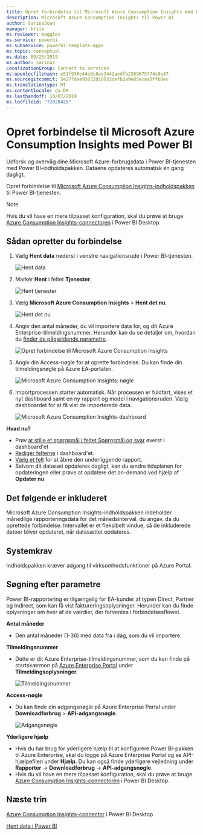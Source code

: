 ```yaml
---
title: Opret forbindelse til Microsoft Azure Consumption Insights med Power BI
description: Microsoft Azure Consumption Insights til Power BI
author: SarinaJoan
manager: kfile
ms.reviewer: maggies
ms.service: powerbi
ms.subservice: powerbi-template-apps
ms.topic: conceptual
ms.date: 09/25/2019
ms.author: sarinas
LocalizationGroup: Connect to services
ms.openlocfilehash: e51f936e44e8c8ee3442aedfb2389675774c0a47
ms.sourcegitcommit: 5e277dae93832d10033defb2a9e85ecaa8ffb8ec
ms.translationtype: HT
ms.contentlocale: da-DK
ms.lasthandoff: 10/07/2019
ms.locfileid: "72020425"
---
```

# <a name="connect-to-microsoft-azure-consumption-insights-with-power-bi"></a>Opret forbindelse til Microsoft Azure Consumption Insights med Power BI
Udforsk og overvåg dine Microsoft Azure-forbrugsdata i Power BI-tjenesten med Power BI-indholdspakken. Dataene opdateres automatisk én gang dagligt.

Opret forbindelse til [Microsoft Azure Consumption Insights-indholdspakken](https://app.powerbi.com/getdata/services/azureconsumption) til Power BI-tjenesten.

> [!NOTE]
> Hvis du vil have en mere tilpasset konfiguration, skal du prøve at bruge [Azure Consumption Insights-connectoren](desktop-connect-azure-consumption-insights.md) i Power BI Desktop.

## <a name="how-to-connect"></a>Sådan opretter du forbindelse
1. Vælg **Hent data** nederst i venstre navigationsrude i Power BI-tjenesten.
   
    ![Hent data](media/service-connect-to-azure-consumption-insights/getdata.png)
2. Markér **Hent** i feltet **Tjenester**.
   
   ![Hent tjenester](media/service-connect-to-azure-consumption-insights/services.png)
3. Vælg **Microsoft Azure Consumption Insights** \> **Hent det nu**. 
   
   ![Hent det nu](media/service-connect-to-azure-consumption-insights/mazureconsumption.png)
4. Angiv den antal måneder, du vil importere data for, og dit Azure Enterprise-tilmeldingsnummer. Herunder kan du se detaljer om, hvordan du [finder de pågældende parametre](#FindingParams).
   
    ![Opret forbindelse til Microsoft Azure Consumption Insights](media/service-connect-to-azure-consumption-insights/azureconsumptionparams.png)
5. Angiv din Access-nøgle for at oprette forbindelse. Du kan finde din tilmeldingsnøgle på Azure EA-portalen. 
   
    ![Microsoft Azure Consumption Insights: nøgle](media/service-connect-to-azure-consumption-insights/msazureconsumptioncreds.png)
6. Importprocessen starter automatisk. Når processen er fuldført, vises et nyt dashboard samt en ny rapport og model i navigationsruden. Vælg dashboardet for at få vist de importerede data.
   
   ![Microsoft Azure Consumption Insights-dashboard](media/service-connect-to-azure-consumption-insights/msazureconsumptiondashboard.png)

**Hvad nu?**

* Prøv [at stille et spørgsmål i feltet Spørgsmål og svar](consumer/end-user-q-and-a.md) øverst i dashboard'et
* [Rediger felterne](service-dashboard-edit-tile.md) i dashboard'et.
* [Vælg et felt](consumer/end-user-tiles.md) for at åbne den underliggende rapport.
* Selvom dit datasæt opdateres dagligt, kan du ændre tidsplanen for opdateringen eller prøve at opdatere det on-demand ved hjælp af **Opdater nu**

## <a name="whats-included"></a>Det følgende er inkluderet
Microsoft Azure Consumption Insights-indholdspakken indeholder månedlige rapporteringsdata for det månedsinterval, du angav, da du oprettede forbindelse. Intervallet er et fleksibelt vindue, så de inkluderede datoer bliver opdateret, når datasættet opdateres.

## <a name="system-requirements"></a>Systemkrav
Indholdspakken kræver adgang til virksomhedsfunktioner på Azure Portal. 

<a name="FindingParams"></a>

## <a name="finding-parameters"></a>Søgning efter parametre
Power BI-rapportering er tilgængelig for EA-kunder af typen Direct, Partner og Indirect, som kan få vist faktureringsoplysninger. Herunder kan du finde oplysninger om hver af de værdier, der forventes i forbindelsesflowet.

**Antal måneder**

* Den antal måneder (1-36) med data fra i dag, som du vil importere.

**Tilmeldingsnummer**

* Dette er dit Azure Enterprise-tilmeldingsnummer, som du kan finde på startskærmen på [Azure Enterprise Portal](https://ea.azure.com/) under **Tilmeldingsoplysninger**.
  
    ![Tilmeldingsnummer](media/service-connect-to-azure-consumption-insights/params2.png)

**Access-nøgle**

* Du kan finde din adgangsnøgle på Azure Enterprise Portal under **Downloadforbrug** > **API-adgangsnøgle**.
  
    ![Adgangsnøgle](media/service-connect-to-azure-consumption-insights/creds2.png)

**Yderligere hjælp**

* Hvis du har brug for yderligere hjælp til at konfigurere Power BI-pakken til Azure Enterprise, skal du logge på Azure Enterprise Portal og se API-hjælpefilen under **Hjælp**. Du kan også finde yderligere vejledning under **Rapporter** -> **Downloadforbrug** -> **API-adgangsnøgle**.
* Hvis du vil have en mere tilpasset konfiguration, skal du prøve at bruge [Azure Consumption Insights-connectoren](desktop-connect-azure-consumption-insights.md) i Power BI Desktop.

## <a name="next-steps"></a>Næste trin

[Azure Consumption Insights-connector](desktop-connect-azure-consumption-insights.md) i Power BI Desktop

[Hent data i Power BI](service-get-data.md)

